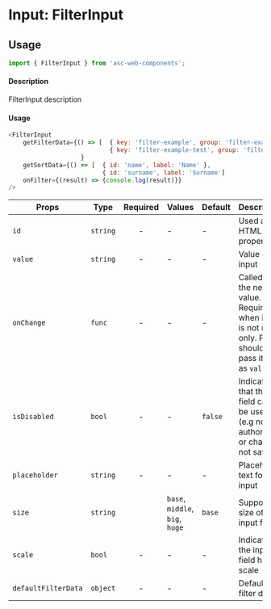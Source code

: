# Input: FilterInput

## Usage

```js
import { FilterInput } from 'asc-web-components';
```

#### Description

FilterInput description

#### Usage

```js
<FilterInput 
    getFilterData={() => [  { key: 'filter-example', group: 'filter-example', label: 'example group', isHeader: true },
                            { key: 'filter-example-test', group: 'filter-example', label: 'Test' }]
                    }
    getSortData={() => [  { id: 'name', label: 'Name' },
                          { id: 'surname', label: 'Surname']
    onFilter={(result) => {console.log(result)}}
/>
```


| Props                  | Type     | Required | Values                         | Default | Description                                                                                            |
| ---------------------- | -------- | :------: | ----------------------------   | ------- | ------------------------------------------------------------------------------------------------------ |
| `id`                   | `string` |    -     | -                              | -       | Used as HTML `id` property                                                                             |
| `value`                | `string` |    -     | -                              | -       | Value of the input                                                                                     |
| `onChange`             | `func`   |    -     | -                              | -       | Called with the new value. Required when input is not read only. Parent should pass it back as `value` |
| `isDisabled`           | `bool`   |    -     | -                              | `false` | Indicates that the field cannot be used (e.g not authorised, or changes not saved)                     |
| `placeholder`          | `string` |    -     | -                              | -       | Placeholder text for the input                                                                         |
| `size`                 | `string` |          | `base`, `middle`, `big`, `huge`| `base`  | Supported size of the input fields.                                                                    |
| `scale`                | `bool`   |    -     | -                              | -       | Indicates the input field has scale                                                                    |
| `defaultFilterData`    | `object` |    -     | -                              | -       | Default filter data                                                                                    |


